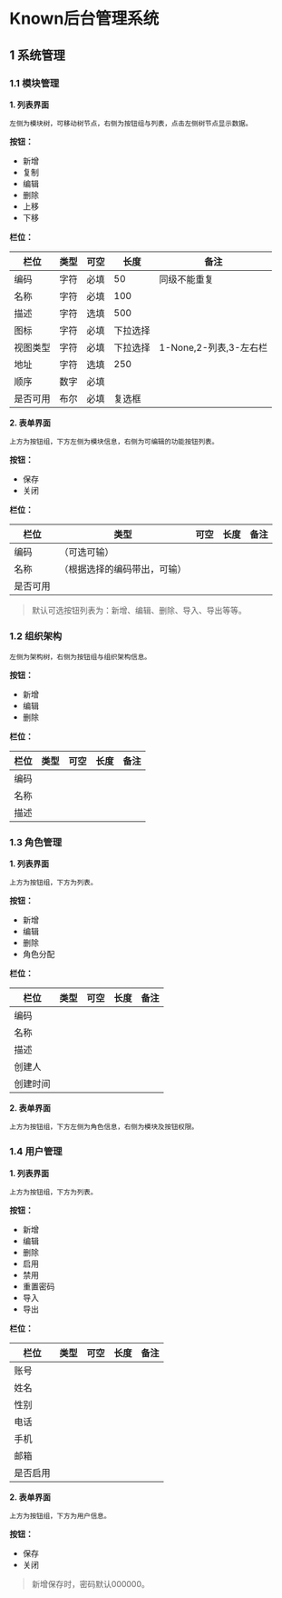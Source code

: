# Known后台管理系统

## 1 系统管理

### 1.1 模块管理

**1. 列表界面**

`左侧为模块树，可移动树节点，右侧为按钮组与列表，点击左侧树节点显示数据。`

**按钮：**
* 新增
* 复制
* 编辑
* 删除
* 上移
* 下移

**栏位：**

栏位 | 类型 | 可空 | 长度 | 备注
--|--|--|--|--
编码 | 字符 | 必填 | 50 | 同级不能重复
名称 | 字符 | 必填 | 100
描述 | 字符 | 选填 | 500
图标 | 字符 | 必填 | 下拉选择
视图类型 | 字符 | 必填 | 下拉选择 | 1-None,2-列表,3-左右栏
地址 | 字符 | 选填 | 250
顺序 | 数字 | 必填
是否可用 | 布尔 | 必填 | 复选框

**2. 表单界面**

`上方为按钮组，下方左侧为模块信息，右侧为可编辑的功能按钮列表。`

**按钮：**
* 保存
* 关闭

**栏位：**

栏位 | 类型 | 可空 | 长度 | 备注
--|--|--|--|--
编码 | （可选可输）
名称 | （根据选择的编码带出，可输）
是否可用 | 

> 默认可选按钮列表为：新增、编辑、删除、导入、导出等等。

### 1.2 组织架构

`左侧为架构树，右侧为按钮组与组织架构信息。`

**按钮：**
* 新增
* 编辑
* 删除

**栏位：**

栏位 | 类型 | 可空 | 长度 | 备注
--|--|--|--|--
编码 | 
名称 | 
描述 | 

### 1.3 角色管理

**1. 列表界面**

`上方为按钮组，下方为列表。`

**按钮：**
* 新增
* 编辑
* 删除
* 角色分配

**栏位：**

栏位 | 类型 | 可空 | 长度 | 备注
--|--|--|--|--
编码 | 
名称 | 
描述 | 
创建人 | 
创建时间 | 

**2. 表单界面**

`上方为按钮组，下方左侧为角色信息，右侧为模块及按钮权限。`

### 1.4 用户管理

**1. 列表界面**

`上方为按钮组，下方为列表。`

**按钮：**
* 新增
* 编辑
* 删除
* 启用
* 禁用
* 重置密码
* 导入
* 导出

**栏位：**

栏位 | 类型 | 可空 | 长度 | 备注
--|--|--|--|--
账号 | 
姓名 | 
性别 | 
电话 | 
手机 | 
邮箱 | 
是否启用 | 

**2. 表单界面**

`上方为按钮组，下方为用户信息。`

**按钮：**
* 保存
* 关闭

> 新增保存时，密码默认000000。